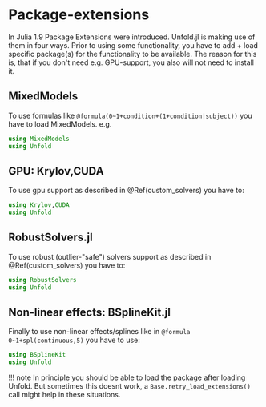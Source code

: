 # Package-extensions
In  Julia 1.9 Package Extensions were introduced. Unfold.jl is making use of them in four ways.
Prior to using some functionality, you have to add + load specific package(s) for the functionality to be available. The reason for this is, that if you don't need e.g. GPU-support, you also will not need to install it.

## MixedModels
To use formulas like `@formula(0~1+condition+(1+condition|subject))` you have to load MixedModels. e.g.
```julia
using MixedModels
using Unfold
```

## GPU: Krylov,CUDA
To use gpu support as described in @Ref(custom_solvers) you have to:
```julia
using Krylov,CUDA
using Unfold
```
## RobustSolvers.jl
To use robust (outlier-"safe") solvers support as described in @Ref(custom_solvers) you have to:
```julia
using RobustSolvers
using Unfold
```
## Non-linear effects: BSplineKit.jl
Finally to use non-linear effects/splines like in `@formula 0~1+spl(continuous,5)` you have to use:
```julia
using BSplineKit
using Unfold
```

!!! note
    In principle you should be able to load the package after loading Unfold. But sometimes this doesnt work, a `Base.retry_load_extensions()` call might help in these situations.